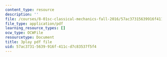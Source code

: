 ```yaml
---
content_type: resource
description: ''
file: /courses/8-01sc-classical-mechanics-fall-2016/57ac37315639916f411cd7c83537f5f4_Bq0fDYtbfBA.pdf
file_type: application/pdf
learning_resource_types: []
ocw_type: OCWFile
resourcetype: Document
title: 3play pdf file
uid: 57ac3731-5639-916f-411c-d7c83537f5f4
---
```

